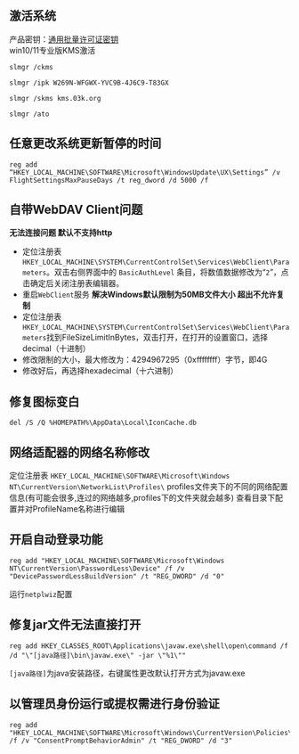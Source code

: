 ## 激活系统
产品密钥：[通用批量许可证密钥](https://docs.microsoft.com/zh-cn/windows-server/get-started/kms-client-activation-keys#generic-volume-license-keys-gvlk)  
win10/11专业版KMS激活
```batch
slmgr /ckms

slmgr /ipk W269N-WFGWX-YVC9B-4J6C9-T83GX

slmgr /skms kms.03k.org

slmgr /ato
```

## 任意更改系统更新暂停的时间
```batch
reg add “HKEY_LOCAL_MACHINE\SOFTWARE\Microsoft\WindowsUpdate\UX\Settings” /v FlightSettingsMaxPauseDays /t reg_dword /d 5000 /f
```

## 自带WebDAV Client问题
**无法连接问题 默认不支持http**
- 定位注册表 `HKEY_LOCAL_MACHINE\SYSTEM\CurrentControlSet\Services\WebClient\Parameters`。双击右侧界面中的 `BasicAuthLevel` 条目，将数值数据修改为“`2`”，点击确定后关闭注册表编辑器。
- 重启`WebClient`服务
**解决Windows默认限制为50MB文件大小 超出不允许复制**
- 定位注册表 `HKEY_LOCAL_MACHINE\SYSTEM\CurrentControlSet\Services\WebClient\Parameters`找到FileSizeLimitInBytes，双击打开，在打开的设置窗口，选择decimal（十进制）
- 修改限制的大小，最大修改为：4294967295（0xffffffff）字节，即4G
- 修改好后，再选择hexadecimal（十六进制）

## 修复图标变白
```batch
del /S /Q %HOMEPATH%\AppData\Local\IconCache.db
```

## 网络适配器的网络名称修改
定位注册表 `HKEY_LOCAL_MACHINE\SOFTWARE\Microsoft\Windows NT\CurrentVersion\NetworkList\Profiles\`
profiles文件夹下的不同的网络配置信息(有可能会很多,连过的网络越多,profiles下的文件夹就会越多)
查看目录下配置并对ProfileName名称进行编辑

## 开启自动登录功能
```batch
reg add "HKEY_LOCAL_MACHINE\SOFTWARE\Microsoft\Windows NT\CurrentVersion\PasswordLess\Device" /f /v "DevicePasswordLessBuildVersion" /t "REG_DWORD" /d "0"
```
运行`netplwiz`配置

## 修复jar文件无法直接打开
```batch
reg add HKEY_CLASSES_ROOT\Applications\javaw.exe\shell\open\command /f /d "\"[java路径]\bin\javaw.exe\" -jar \"%1\""
```
`[java路径]`为java安装路径，右键属性更改默认打开方式为javaw.exe

## 以管理员身份运行或提权需进行身份验证
```batch
reg add "HKEY_LOCAL_MACHINE\SOFTWARE\Microsoft\Windows\CurrentVersion\Policies\System" /f /v "ConsentPromptBehaviorAdmin" /t "REG_DWORD" /d "3"
```
